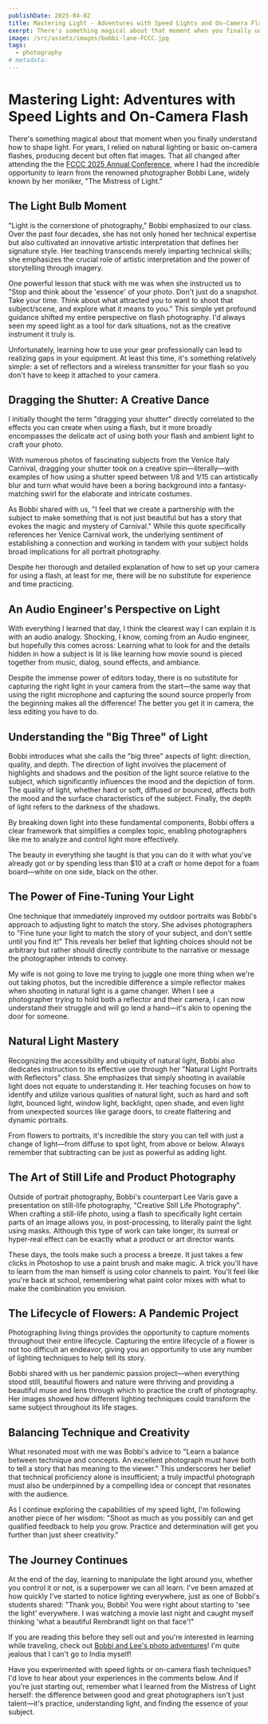 ```yaml
---
publishDate: 2025-04-02
title: Mastering Light - Adventures with Speed Lights and On-Camera Flash
exerpt: There's something magical about that moment when you finally understand how to shape light.
image: /src/assets/images/bobbi-lane-FCCC.jpg
tags:
  - photography
# metadata:
---
```


# Mastering Light: Adventures with Speed Lights and On-Camera Flash

There's something magical about that moment when you finally understand how to shape light. For years, I relied on natural lighting or basic on-camera flashes, producing decent but often flat images. That all changed after attending the the [FCCC 2025 Annual Conference](https://dpi-sig.org/Members/f3c25/mainpage.html), where I had the incredible opportunity to learn from the renowned photographer Bobbi Lane, widely known by her moniker, "The Mistress of Light."

## The Light Bulb Moment

"Light is the cornerstone of photography," Bobbi emphasized to our class. Over the past four decades, she has not only honed her technical expertise but also cultivated an innovative artistic interpretation that defines her signature style. Her teaching transcends merely imparting technical skills; she emphasizes the crucial role of artistic interpretation and the power of storytelling through imagery.

One powerful lesson that stuck with me was when she instructed us to "Stop and think about the 'essence' of your photo. Don't just do a snapshot. Take your time. Think about what attracted you to want to shoot that subject/scene, and explore what it means to you." This simple yet profound guidance shifted my entire perspective on flash photography. I'd always seen my speed light as a tool for dark situations, not as the creative instrument it truly is.

Unfortunately, learning how to use your gear professionally can lead to realizing gaps in your equipment. At least this time, it's something relatively simple: a set of reflectors and a wireless transmitter for your flash so you don't have to keep it attached to your camera.

## Dragging the Shutter: A Creative Dance

I initially thought the term "dragging your shutter" directly correlated to the effects you can create when using a flash, but it more broadly encompasses the delicate act of using both your flash and ambient light to craft your photo.

With numerous photos of fascinating subjects from the Venice Italy Carnival, dragging your shutter took on a creative spin—literally—with examples of how using a shutter speed between 1/8 and 1/15 can artistically blur and turn what would have been a boring background into a fantasy-matching swirl for the elaborate and intricate costumes.

As Bobbi shared with us, "I feel that we create a partnership with the subject to make something that is not just beautiful but has a story that evokes the magic and mystery of Carnival." While this quote specifically references her Venice Carnival work, the underlying sentiment of establishing a connection and working in tandem with your subject holds broad implications for all portrait photography.

Despite her thorough and detailed explanation of how to set up your camera for using a flash, at least for me, there will be no substitute for experience and time practicing.

## An Audio Engineer's Perspective on Light

With everything I learned that day, I think the clearest way I can explain it is with an audio analogy. Shocking, I know, coming from an Audio engineer, but hopefully this comes across: Learning what to look for and the details hidden in how a subject is lit is like learning how movie sound is pieced together from music, dialog, sound effects, and ambiance.

Despite the immense power of editors today, there is no substitute for capturing the right light in your camera from the start—the same way that using the right microphone and capturing the sound source properly from the beginning makes all the difference! The better you get it in camera, the less editing you have to do.

## Understanding the "Big Three" of Light

Bobbi introduces what she calls the "big three" aspects of light: direction, quality, and depth. The direction of light involves the placement of highlights and shadows and the position of the light source relative to the subject, which significantly influences the mood and the depiction of form. The quality of light, whether hard or soft, diffused or bounced, affects both the mood and the surface characteristics of the subject. Finally, the depth of light refers to the darkness of the shadows.

By breaking down light into these fundamental components, Bobbi offers a clear framework that simplifies a complex topic, enabling photographers like me to analyze and control light more effectively.

The beauty in everything she taught is that you can do it with what you've already got or by spending less than $10 at a craft or home depot for a foam board—white on one side, black on the other.

## The Power of Fine-Tuning Your Light

One technique that immediately improved my outdoor portraits was Bobbi's approach to adjusting light to match the story. She advises photographers to "Fine tune your light to match the story of your subject, and don't settle until you find it!" This reveals her belief that lighting choices should not be arbitrary but rather should directly contribute to the narrative or message the photographer intends to convey.

My wife is not going to love me trying to juggle one more thing when we're out taking photos, but the incredible difference a simple reflector makes when shooting in natural light is a game changer. When I see a photographer trying to hold both a reflector and their camera, I can now understand their struggle and will go lend a hand—it's akin to opening the door for someone.

## Natural Light Mastery

Recognizing the accessibility and ubiquity of natural light, Bobbi also dedicates instruction to its effective use through her "Natural Light Portraits with Reflectors" class. She emphasizes that simply shooting in available light does not equate to understanding it. Her teaching focuses on how to identify and utilize various qualities of natural light, such as hard and soft light, bounced light, window light, backlight, open shade, and even light from unexpected sources like garage doors, to create flattering and dynamic portraits.

From flowers to portraits, it's incredible the story you can tell with just a change of light—from diffuse to spot light, from above or below. Always remember that subtracting can be just as powerful as adding light.

## The Art of Still Life and Product Photography

Outside of portrait photography, Bobbi's counterpart Lee Varis gave a presentation on still-life photography, "Creative Still Life Photography". When crafting a still-life photo, using a flash to specifically light certain parts of an image allows you, in post-processing, to literally paint the light using masks. Although this type of work can take longer, its surreal or hyper-real effect can be exactly what a product or art director wants.

These days, the tools make such a process a breeze. It just takes a few clicks in Photoshop to use a paint brush and make magic. A trick you'll have to learn from the man himself is using color channels to paint. You'll feel like you're back at school, remembering what paint color mixes with what to make the combination you envision.

## The Lifecycle of Flowers: A Pandemic Project

Photographing living things provides the opportunity to capture moments throughout their entire lifecycle. Capturing the entire lifecycle of a flower is not too difficult an endeavor, giving you an opportunity to use any number of lighting techniques to help tell its story.

Bobbi shared with us her pandemic passion project—when everything stood still, beautiful flowers and nature were thriving and providing a beautiful muse and lens through which to practice the craft of photography. Her images showed how different lighting techniques could transform the same subject throughout its life stages.

## Balancing Technique and Creativity

What resonated most with me was Bobbi's advice to "Learn a balance between technique and concepts. An excellent photograph must have both to tell a story that has meaning to the viewer." This underscores her belief that technical proficiency alone is insufficient; a truly impactful photograph must also be underpinned by a compelling idea or concept that resonates with the audience.

As I continue exploring the capabilities of my speed light, I'm following another piece of her wisdom: "Shoot as much as you possibly can and get qualified feedback to help you grow. Practice and determination will get you further than just sheer creativity."

## The Journey Continues

At the end of the day, learning to manipulate the light around you, whether you control it or not, is a superpower we can all learn. I've been amazed at how quickly I've started to notice lighting everywhere, just as one of Bobbi's students shared: "Thank you, Bobbi! You were right about starting to 'see the light' everywhere. I was watching a movie last night and caught myself thinking 'what a beautiful Rembrandt light on that face'!"

If you are reading this before they sell out and you're interested in learning while traveling, check out [Bobbi and Lee's photo adventures](https://bobbiandleesphotoadventures.com/)! I'm quite jealous that I can't go to India myself!

Have you experimented with speed lights or on-camera flash techniques? I'd love to hear about your experiences in the comments below. And if you're just starting out, remember what I learned from the Mistress of Light herself: the difference between good and great photographers isn't just talent—it's practice, understanding light, and finding the essence of your subject.

